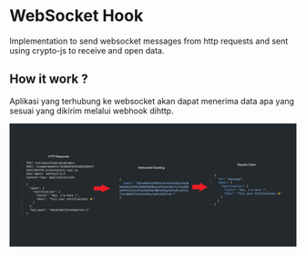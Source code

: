 # WebSocket Hook

Implementation to send websocket messages from http requests and sent using crypto-js to receive and open data.

## How it work ?

Aplikasi yang terhubung ke websocket akan dapat menerima data apa yang sesuai yang dikirim melalui webhook dihttp.

![](./img/example.png)